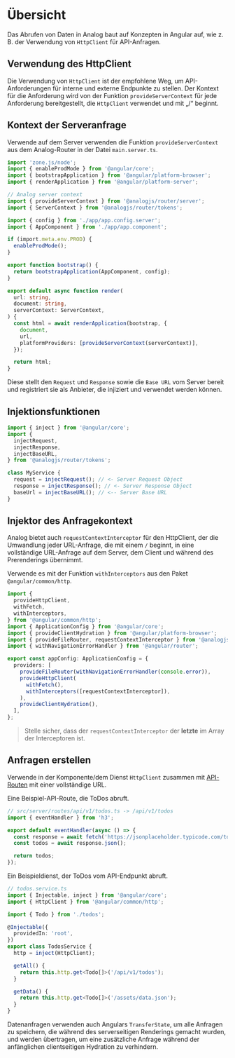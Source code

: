 # Übersicht

Das Abrufen von Daten in Analog baut auf Konzepten in Angular auf, wie z. B. der Verwendung von `HttpClient` für API-Anfragen.

## Verwendung des HttpClient

Die Verwendung von `HttpClient` ist der empfohlene Weg, um API-Anforderungen für interne und externe Endpunkte zu stellen. Der Kontext für die Anforderung wird von der Funktion `provideServerContext` für jede Anforderung bereitgestellt, die `HttpClient` verwendet und mit „/“ beginnt.

## Kontext der Serveranfrage

Verwende auf dem Server verwenden die Funktion `provideServerContext` aus dem Analog-Router in der Datei `main.server.ts`.

```ts
import 'zone.js/node';
import { enableProdMode } from '@angular/core';
import { bootstrapApplication } from '@angular/platform-browser';
import { renderApplication } from '@angular/platform-server';

// Analog server context
import { provideServerContext } from '@analogjs/router/server';
import { ServerContext } from '@analogjs/router/tokens';

import { config } from './app/app.config.server';
import { AppComponent } from './app/app.component';

if (import.meta.env.PROD) {
  enableProdMode();
}

export function bootstrap() {
  return bootstrapApplication(AppComponent, config);
}

export default async function render(
  url: string,
  document: string,
  serverContext: ServerContext,
) {
  const html = await renderApplication(bootstrap, {
    document,
    url,
    platformProviders: [provideServerContext(serverContext)],
  });

  return html;
}
```

Diese stellt den `Request` und `Response` sowie die `Base URL` vom Server bereit und registriert sie als Anbieter, die injiziert und verwendet werden können.

## Injektionsfunktionen

```ts
import { inject } from '@angular/core';
import {
  injectRequest,
  injectResponse,
  injectBaseURL,
} from '@analogjs/router/tokens';

class MyService {
  request = injectRequest(); // <- Server Request Object
  response = injectResponse(); // <- Server Response Object
  baseUrl = injectBaseURL(); // <-- Server Base URL
}
```

## Injektor des Anfragekontext

Analog bietet auch `requestContextInterceptor` für den HttpClient, der die Umwandlung jeder URL-Anfrage, die mit einem `/` beginnt, in eine vollständige URL-Anfrage auf dem Server, dem Client und während des Prerenderings übernimmt.

Verwende es mit der Funktion `withInterceptors` aus den Paket `@angular/common/http`.

```ts
import {
  provideHttpClient,
  withFetch,
  withInterceptors,
} from '@angular/common/http';
import { ApplicationConfig } from '@angular/core';
import { provideClientHydration } from '@angular/platform-browser';
import { provideFileRouter, requestContextInterceptor } from '@analogjs/router';
import { withNavigationErrorHandler } from '@angular/router';

export const appConfig: ApplicationConfig = {
  providers: [
    provideFileRouter(withNavigationErrorHandler(console.error)),
    provideHttpClient(
      withFetch(),
      withInterceptors([requestContextInterceptor]),
    ),
    provideClientHydration(),
  ],
};
```

> Stelle sicher, dass der `requestContextInterceptor` der **letzte** im Array der Interceptoren ist.

## Anfragen erstellen

Verwende in der Komponente/dem Dienst `HttpClient` zusammen mit [API-Routen](/de/docs/features/api/overview) mit einer vollständige URL.

Eine Beispiel-API-Route, die ToDos abruft.

```ts
// src/server/routes/api/v1/todos.ts -> /api/v1/todos
import { eventHandler } from 'h3';

export default eventHandler(async () => {
  const response = await fetch('https://jsonplaceholder.typicode.com/todos');
  const todos = await response.json();

  return todos;
});
```

Ein Beispieldienst, der ToDos vom API-Endpunkt abruft.

```ts
// todos.service.ts
import { Injectable, inject } from '@angular/core';
import { HttpClient } from '@angular/common/http';

import { Todo } from './todos';

@Injectable({
  providedIn: 'root',
})
export class TodosService {
  http = inject(HttpClient);

  getAll() {
    return this.http.get<Todo[]>('/api/v1/todos');
  }

  getData() {
    return this.http.get<Todo[]>('/assets/data.json');
  }
}
```

Datenanfragen verwenden auch Angulars `TransferState`, um alle Anfragen zu speichern, die während des serverseitigen Renderings gemacht wurden, und werden übertragen, um eine zusätzliche Anfrage während der anfänglichen clientseitigen Hydration zu verhindern.

